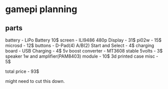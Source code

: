 # gamepi planning

## parts
battery - LiPo Battery 10$
screen - ILI9486 480p Display - 31$
pi02w - 15$
microsd - 12$
buttons - D-Pad(4) A/B(2) Start and Select - 4$
charging board - USB Charging - 4$
5v boost converter - MT3608 stable 5volts - 3$
speaker 1w and amplifier(PAM8403) module - 10$
3d printed case 
misc - 5$

total price - 93$

might need to cut this down.




